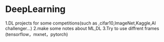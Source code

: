 # DeepLearning
1.DL projects for some competitions(such as ,cifar10,ImageNet,Kaggle,AI challenger...)
2.make some notes about ML,DL
3.Try to use diffrent frames (tensorflow，mxnet，pytorch)
